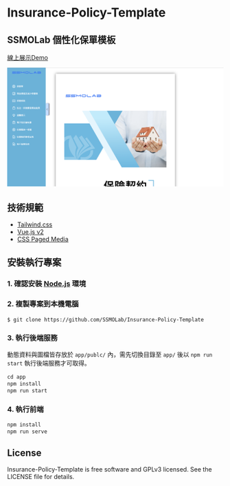 # Insurance-Policy-Template

## SSMOLab 個性化保單模板

[線上展示Demo](https://ssmolab.github.io/Insurance-Policy-Template/)

![image](https://github.com/SSMOLab-Joshua/Insurance-Policy-Template/blob/main/document/img/doc-cover-img.png)

## 技術規範

- [Tailwind.css](https://tailwindcss.com/)
- [Vue.js v2](https://v2.vuejs.org/)
- [CSS Paged Media](https://www.w3.org/TR/css-page-3/)

## 安裝執行專案

### 1. 確認安裝 [Node.js](https://nodejs.org/zh-tw/download/) 環境

### 2. 複製專案到本機電腦

```
$ git clone https://github.com/SSMOLab/Insurance-Policy-Template
```

### 3. 執行後端服務

動態資料與圖檔皆存放於 `app/publc/` 內，需先切換目錄至 `app/` 後以 `npm run start` 執行後端服務才可取得。

```
cd app
npm install
npm run start
```

### 4. 執行前端

```
npm install
npm run serve
```

## License

Insurance-Policy-Template is free software and GPLv3 licensed. See the LICENSE file for details.
